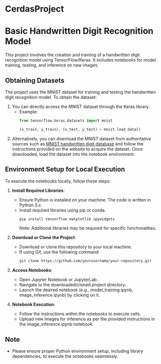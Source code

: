 # CerdasProject
# Basic Handwritten Digit Recognition Model  

This project involves the creation and training of a handwritten digit recognition model using TensorFlow/Keras. It includes notebooks for model training, testing, and inference on new images.

## Obtaining Datasets

The project uses the MNIST dataset for training and testing the handwritten digit recognition model. To obtain the dataset:
1. You can directly access the MNIST dataset through the Keras library.
   - Example:
     ```python
     from tensorflow.keras.datasets import mnist
     
     (x_train, y_train), (x_test, y_test) = mnist.load_data()
     ```
2. Alternatively, you can download the MNIST dataset from authoritative sources such as [MNIST handwritten digit database](http://yann.lecun.com/exdb/mnist/) and follow the instructions provided on the website to acquire the dataset. Once downloaded, load the dataset into the notebook environment.

## Environment Setup for Local Execution

To execute the notebooks locally, follow these steps:

1. **Install Required Libraries**:
   - Ensure Python is installed on your machine. The code is written in Python 3.x.
   - Install required libraries using pip or conda.
     ```bash
     pip install tensorflow matplotlib ipywidgets
     ```
     Note: Additional libraries may be required for specific functionalities.

2. **Download or Clone the Project**:
   - Download or clone this repository to your local machine.
   - If using Git, use the following command:
     ```bash
     git clone https://github.com/yourusername/your-repository.git
     ```

3. **Access Notebooks**:
   - Open Jupyter Notebook or JupyterLab.
   - Navigate to the downloaded/cloned project directory.
   - Launch the desired notebook (e.g., model_training.ipynb, image_inference.ipynb) by clicking on it.

4. **Notebook Execution**:
   - Follow the instructions within the notebooks to execute cells.
   - Upload new images for inference as per the provided instructions in the image_inference.ipynb notebook.

## Note
- Please ensure proper Python environment setup, including library dependencies, to execute the notebooks seamlessly.

